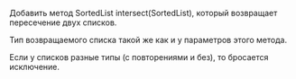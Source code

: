 Добавить метод SortedList intersect(SortedList), который возвращает пересечение двух списков.

Тип возвращаемого списка такой же как и у параметров этого метода. 

Если у списков разные типы (с повторениями и без), то бросается исключение.
